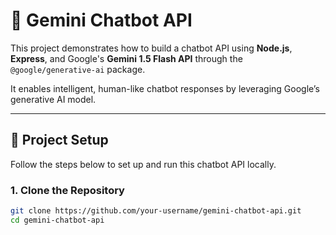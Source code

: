 # 🤖 Gemini Chatbot API

This project demonstrates how to build a chatbot API using **Node.js**, **Express**, and Google's **Gemini 1.5 Flash API** through the `@google/generative-ai` package.

It enables intelligent, human-like chatbot responses by leveraging Google’s generative AI model.

---

## 🚀 Project Setup

Follow the steps below to set up and run this chatbot API locally.

### 1. Clone the Repository

```bash
git clone https://github.com/your-username/gemini-chatbot-api.git
cd gemini-chatbot-api
